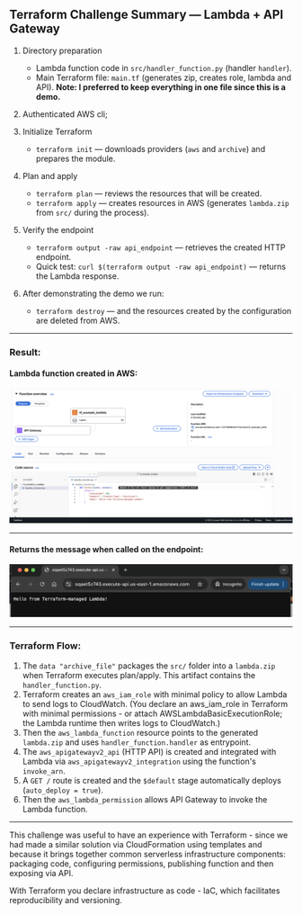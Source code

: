 ## Terraform Challenge Summary — Lambda + API Gateway

1. Directory preparation
	- Lambda function code in `src/handler_function.py` (handler `handler`).
	- Main Terraform file: `main.tf` (generates zip, creates role, lambda and API).
    **Note: I preferred to keep everything in one file since this is a demo.**

2. Authenticated AWS cli;    

3. Initialize Terraform
	- `terraform init` — downloads providers (`aws` and `archive`) and prepares the module.

4. Plan and apply
	- `terraform plan` — reviews the resources that will be created.
	- `terraform apply` — creates resources in AWS (generates `lambda.zip` from `src/` during the process).

5. Verify the endpoint
	- `terraform output -raw api_endpoint` — retrieves the created HTTP endpoint.
	- Quick test: `curl $(terraform output -raw api_endpoint)` — returns the Lambda response.

6. After demonstrating the demo we run:
	- `terraform destroy` — and the resources created by the configuration are deleted from AWS.

---

### Result:

#### Lambda function created in AWS:

![alt text](/Module10/images/AWSLambdaTF.png)

---

#### Returns the message when called on the endpoint:


![alt text](/Module10/images/browserTF.png)

---

### Terraform Flow:

1. The `data "archive_file"` packages the `src/` folder into a `lambda.zip` when Terraform executes plan/apply. This artifact contains the `handler_function.py`.
2. Terraform creates an `aws_iam_role` with minimal policy to allow Lambda to send logs to CloudWatch. (You declare an aws_iam_role in Terraform with minimal permissions - or attach AWSLambdaBasicExecutionRole; the Lambda runtime then writes logs to CloudWatch.)
3. Then the `aws_lambda_function` resource points to the generated `lambda.zip` and uses `handler_function.handler` as entrypoint.
4. The `aws_apigatewayv2_api` (HTTP API) is created and integrated with Lambda via `aws_apigatewayv2_integration` using the function's `invoke_arn`.
5. A `GET /` route is created and the `$default` stage automatically deploys (`auto_deploy = true`).
6. Then the `aws_lambda_permission` allows API Gateway to invoke the Lambda function.

--- 

This challenge was useful to have an experience with Terraform - since we had made a similar solution via CloudFormation using templates and because it brings together common serverless infrastructure components: packaging code, configuring permissions, publishing function and then exposing via API.

With Terraform you declare infrastructure as code - IaC, which facilitates reproducibility and versioning.